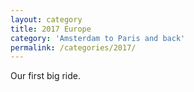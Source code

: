 ```yaml
---
layout: category
title: 2017 Europe 
category: 'Amsterdam to Paris and back' 
permalink: /categories/2017/
---
```


Our first big ride.
